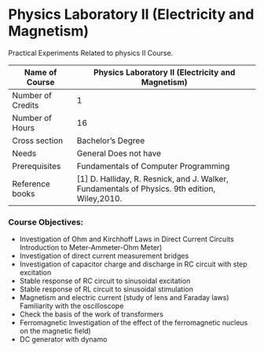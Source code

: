 
# Physics Laboratory II (Electricity and Magnetism)

Practical Experiments Related to physics II Course.


| Name of Course |	Physics Laboratory II (Electricity and Magnetism) |
|---|---|
| Number of Credits | 1 |
| Number of Hours | 16 | 
| Cross section | Bachelor’s Degree | 
| Needs | General Does not have |
| Prerequisites | Fundamentals of Computer Programming | 
| Reference books | [1] D. Halliday, R. Resnick, and J. Walker, Fundamentals of Physics. 9th edition, Wiley,2010. |

	
### Course Objectives:

- Investigation of Ohm and Kirchhoff Laws in Direct Current Circuits Introduction to Meter-Ammeter-Ohm Meter)
- Investigation of direct current measurement bridges
- Investigation of capacitor charge and discharge in RC circuit with step excitation
- Stable response of RC circuit to sinusoidal excitation
- Stable response of RL circuit to sinusoidal stimulation
- Magnetism and electric current (study of lens and Faraday laws) Familiarity with the oscilloscope
- Check the basis of the work of transformers
- Ferromagnetic Investigation of the effect of the ferromagnetic nucleus on the magnetic field)
- DC generator with dynamo